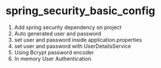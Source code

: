 # spring_security_basic_config

1. Add spring security dependency on project
2. Auto generated user and password
3. set user and password inside application.properties
4. set user and password with UserDetailsService
5. Using Bcrypt password encoder
6. In memory User Authentication
